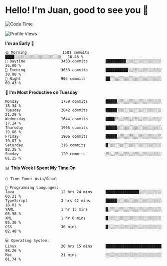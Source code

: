 # Hello! I'm Juan, good to see you 👋

<!--
**Y-k-Y/Y-k-Y** is a ✨ _special_ ✨ repository because its `README.md` (this file) appears on your GitHub profile.

Here are some ideas to get you started:

- 🔭 I’m currently working on ...
- 🌱 I’m currently learning ...
- 👯 I’m looking to collaborate on ...
- 🤔 I’m looking for help with ...
- 💬 Ask me about ...
- 📫 How to reach me: ...
- 😄 Pronouns: ...
- ⚡ Fun fact: ...
-->
<!--
![Profile views](https://gpvc.arturio.dev/Y-k-Y)

[![Omid Nikrah StackOverflow](https://github-readme-stackoverflow.vercel.app/?userID=9517076)](https://stackoverflow.com/users/9517076/i-have-10-fingers)
-->

<!--START_SECTION:waka-->
![Code Time](http://img.shields.io/badge/Code%20Time-1%2C400%20hrs%2020%20mins-blue)

![Profile Views](http://img.shields.io/badge/Profile%20Views-0-blue)

**I'm an Early 🐤** 

```text
🌞 Morning                1581 commits        ████░░░░░░░░░░░░░░░░░░░░░   16.48 % 
🌆 Daytime                3453 commits        █████████░░░░░░░░░░░░░░░░   36.00 % 
🌃 Evening                3653 commits        ██████████░░░░░░░░░░░░░░░   38.08 % 
🌙 Night                  905 commits         ██░░░░░░░░░░░░░░░░░░░░░░░   09.43 % 
```
📅 **I'm Most Productive on Tuesday** 

```text
Monday                   1759 commits        █████░░░░░░░░░░░░░░░░░░░░   18.34 % 
Tuesday                  2042 commits        █████░░░░░░░░░░░░░░░░░░░░   21.29 % 
Wednesday                1644 commits        ████░░░░░░░░░░░░░░░░░░░░░   17.14 % 
Thursday                 1905 commits        █████░░░░░░░░░░░░░░░░░░░░   19.86 % 
Friday                   1906 commits        █████░░░░░░░░░░░░░░░░░░░░   19.87 % 
Saturday                 216 commits         █░░░░░░░░░░░░░░░░░░░░░░░░   02.25 % 
Sunday                   120 commits         ░░░░░░░░░░░░░░░░░░░░░░░░░   01.25 % 
```


📊 **This Week I Spent My Time On** 

```text
🕑︎ Time Zone: Asia/Seoul

💬 Programming Languages: 
Java                     12 hrs 24 mins      ███████████████░░░░░░░░░░   60.21 % 
TypeScript               3 hrs 42 mins       █████░░░░░░░░░░░░░░░░░░░░   18.01 % 
YAML                     1 hr 13 mins        █░░░░░░░░░░░░░░░░░░░░░░░░   05.98 % 
XML                      1 hr 6 mins         █░░░░░░░░░░░░░░░░░░░░░░░░   05.36 % 
CSS                      30 mins             █░░░░░░░░░░░░░░░░░░░░░░░░   02.48 % 

💻 Operating System: 
Linux                    20 hrs 15 mins      █████████████████████████   98.26 % 
Mac                      21 mins             ░░░░░░░░░░░░░░░░░░░░░░░░░   01.74 % 
```


<!--END_SECTION:waka-->
